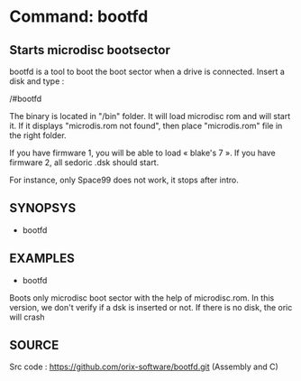 # Command: bootfd

## Starts microdisc bootsector

bootfd is a tool to boot the boot sector when a drive is connected.
Insert a disk and type :

/#bootfd

The binary is located in "/bin" folder. It will load microdisc rom and
will start it. If it displays "microdis.rom not found",
then place "microdis.rom" file in the right folder.

If you have firmware 1, you will be able to load « blake's 7 ». If you
have firmware 2, all sedoric .dsk should start.

For instance, only Space99 does not work, it stops after intro.

## SYNOPSYS
+ bootfd

## EXAMPLES
+ bootfd

Boots only microdisc boot sector with the help of microdisc.rom. In this version, we don't verify if a dsk is inserted or not. If there is no disk, the oric will crash

## SOURCE
Src code : https://github.com/orix-software/bootfd.git (Assembly and C)
